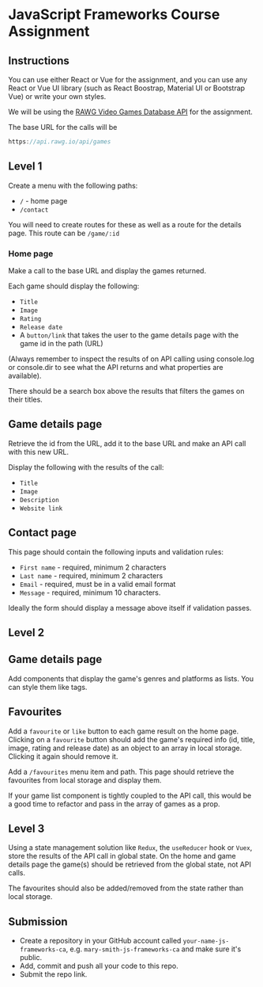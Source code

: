 # JavaScript Frameworks Course Assignment

## Instructions

You can use either React or Vue for the assignment, and you can use any React or Vue UI library (such as React Boostrap, Material UI or Bootstrap Vue) or write your own styles.

We will be using the [RAWG Video Games Database API](https://rawg.io/apidocs) for the assignment.

The base URL for the calls will be 

```js
https://api.rawg.io/api/games
```



## Level 1

Create a menu with the following paths:

- `/` - home page
- `/contact`

You will need to create routes for these as well as a route for the details page. This route can be `/game/:id`


### Home page

Make a call to the base URL and display the games returned.

Each game should display the following:

- `Title`
- `Image`
- `Rating`
- `Release date`
- A `button/link` that takes the user to the game details page with the game id in the path (URL)

(Always remember to inspect the results of on API calling using console.log or console.dir to see what the API returns and what properties are available).

There should be a search box above the results that filters the games on their titles.

## Game details page

Retrieve the id from the URL, add it to the base URL and make an API call with this new URL.

Display the following with the results of the call:

- `Title`
- `Image`
- `Description`
- `Website link`

## Contact page

This page should contain the following inputs and validation rules:

- `First name` - required, minimum 2 characters
- `Last name` - required, minimum 2 characters
- `Email` - required, must be in a valid email format
- `Message` - required, minimum 10 characters.

Ideally the form should display a message above itself if validation passes.

## Level 2

## Game details page 

Add components that display the game's genres and platforms as lists. You can style them like tags.

## Favourites

Add a `favourite` or `like` button to each game result on the home page. Clicking on a `favourite` button should add the game's required info (id, title, image, rating and release date) as an object to an array in local storage. Clicking it again should remove it.

Add a `/favourites` menu item and path. This page should retrieve the favourites from local storage and display them.

If your game list component is tightly coupled to the API call, this would be a good time to refactor and pass in the array of games as a prop.

## Level 3

Using a state management solution like `Redux`, the `useReducer` hook or `Vuex`, store the results of the API call in global state. On the home and game details page the game(s) should be retrieved from the global state, not API calls.

The favourites should also be added/removed from the state rather than local storage.


## Submission

- Create a repository in your GitHub account called `your-name-js-frameworks-ca`, e.g. `mary-smith-js-frameworks-ca` and make sure it's public.
- Add, commit and push all your code to this repo.
- Submit the repo link.
